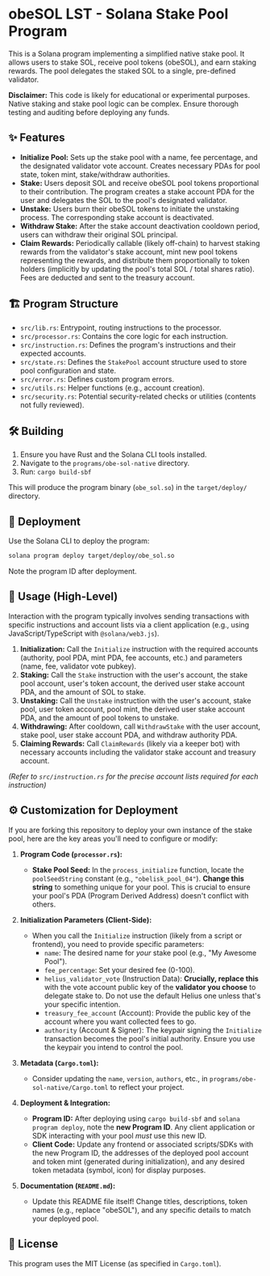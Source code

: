 # obeSOL LST - Solana Stake Pool Program

This is a Solana program implementing a simplified native stake pool. It allows users to stake SOL, receive pool tokens (obeSOL), and earn staking rewards. The pool delegates the staked SOL to a single, pre-defined validator.

**Disclaimer:** This code is likely for educational or experimental purposes. Native staking and stake pool logic can be complex. Ensure thorough testing and auditing before deploying any funds.

## ✨ Features

*   **Initialize Pool:** Sets up the stake pool with a name, fee percentage, and the designated validator vote account. Creates necessary PDAs for pool state, token mint, stake/withdraw authorities.
*   **Stake:** Users deposit SOL and receive obeSOL pool tokens proportional to their contribution. The program creates a stake account PDA for the user and delegates the SOL to the pool's designated validator.
*   **Unstake:** Users burn their obeSOL tokens to initiate the unstaking process. The corresponding stake account is deactivated.
*   **Withdraw Stake:** After the stake account deactivation cooldown period, users can withdraw their original SOL principal.
*   **Claim Rewards:** Periodically callable (likely off-chain) to harvest staking rewards from the validator's stake account, mint new pool tokens representing the rewards, and distribute them proportionally to token holders (implicitly by updating the pool's total SOL / total shares ratio). Fees are deducted and sent to the treasury account.

## 🏗️ Program Structure

*   `src/lib.rs`: Entrypoint, routing instructions to the processor.
*   `src/processor.rs`: Contains the core logic for each instruction.
*   `src/instruction.rs`: Defines the program's instructions and their expected accounts.
*   `src/state.rs`: Defines the `StakePool` account structure used to store pool configuration and state.
*   `src/error.rs`: Defines custom program errors.
*   `src/utils.rs`: Helper functions (e.g., account creation).
*   `src/security.rs`: Potential security-related checks or utilities (contents not fully reviewed).

## 🛠️ Building

1.  Ensure you have Rust and the Solana CLI tools installed.
2.  Navigate to the `programs/obe-sol-native` directory.
3.  Run: `cargo build-sbf`

This will produce the program binary (`obe_sol.so`) in the `target/deploy/` directory.

## 🚀 Deployment

Use the Solana CLI to deploy the program:

```bash
solana program deploy target/deploy/obe_sol.so
```

Note the program ID after deployment.

## 📝 Usage (High-Level)

Interaction with the program typically involves sending transactions with specific instructions and account lists via a client application (e.g., using JavaScript/TypeScript with `@solana/web3.js`).

1.  **Initialization:** Call the `Initialize` instruction with the required accounts (authority, pool PDA, mint PDA, fee accounts, etc.) and parameters (name, fee, validator vote pubkey).
2.  **Staking:** Call the `Stake` instruction with the user's account, the stake pool account, user's token account, the derived user stake account PDA, and the amount of SOL to stake.
3.  **Unstaking:** Call the `Unstake` instruction with the user's account, stake pool, user token account, pool mint, the derived user stake account PDA, and the amount of pool tokens to unstake.
4.  **Withdrawing:** After cooldown, call `WithdrawStake` with the user account, stake pool, user stake account PDA, and withdraw authority PDA.
5.  **Claiming Rewards:** Call `ClaimRewards` (likely via a keeper bot) with necessary accounts including the validator stake account and treasury account.

*(Refer to `src/instruction.rs` for the precise account lists required for each instruction)*

## ⚙️ Customization for Deployment

If you are forking this repository to deploy your own instance of the stake pool, here are the key areas you'll need to configure or modify:

1.  **Program Code (`processor.rs`):**
    *   **Stake Pool Seed:** In the `process_initialize` function, locate the `poolSeedString` constant (e.g., `"obelisk_pool_04"`). **Change this string** to something unique for your pool. This is crucial to ensure your pool's PDA (Program Derived Address) doesn't conflict with others.

2.  **Initialization Parameters (Client-Side):**
    *   When you call the `Initialize` instruction (likely from a script or frontend), you need to provide specific parameters:
        *   `name`: The desired name for *your* stake pool (e.g., "My Awesome Pool").
        *   `fee_percentage`: Set your desired fee (0-100).
        *   `helius_validator_vote` (Instruction Data): **Crucially, replace this** with the vote account public key of the **validator you choose** to delegate stake to. Do not use the default Helius one unless that's your specific intention.
        *   `treasury_fee_account` (Account): Provide the public key of the account where you want collected fees to go.
        *   `authority` (Account & Signer): The keypair signing the `Initialize` transaction becomes the pool's initial authority. Ensure you use the keypair you intend to control the pool.

3.  **Metadata (`Cargo.toml`):**
    *   Consider updating the `name`, `version`, `authors`, etc., in `programs/obe-sol-native/Cargo.toml` to reflect your project.

4.  **Deployment & Integration:**
    *   **Program ID:** After deploying using `cargo build-sbf` and `solana program deploy`, note the **new Program ID**. Any client application or SDK interacting with your pool *must* use this new ID.
    *   **Client Code:** Update any frontend or associated scripts/SDKs with the new Program ID, the addresses of the deployed pool account and token mint (generated during initialization), and any desired token metadata (symbol, icon) for display purposes.

5.  **Documentation (`README.md`):**
    *   Update this README file itself! Change titles, descriptions, token names (e.g., replace "obeSOL"), and any specific details to match your deployed pool.

## 📜 License

This program uses the MIT License (as specified in `Cargo.toml`). 